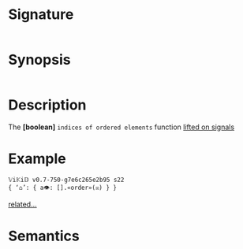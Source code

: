 # Signature
```vikid-signature
```

# Synopsis
```vikid-synopsis
```

# Description
The __[boolean]__ `indices of ordered elements` function [lifted on signals](/refman/concepts/pure_functions)

# Example
```vikid-script
𝕍i𝕂i𝔻 v0.7-750-g7e6c265e2b95 s22
{ ‘⌂’: { a👁: [].«order»(☒) } }
```


[related...](descending?)

# Semantics